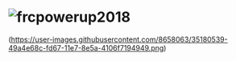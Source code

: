 # ![frcpowerup2018](https://static.wixstatic.com/media/949cc6_31587017db2f43738a6ee9d36b743450~mv2.png/v1/crop/x_0,y_7,w_976,h_498/fill/w_570,h_290,al_c,usm_0.66_1.00_0.01/949cc6_31587017db2f43738a6ee9d36b743450~mv2.png)
(https://user-images.githubusercontent.com/8658063/35180539-49a4e68c-fd67-11e7-8e5a-4106f7194949.png)
